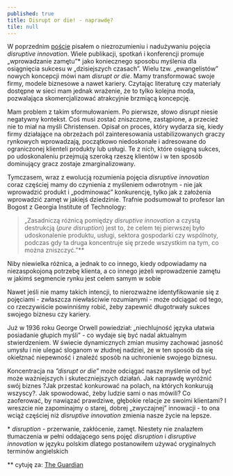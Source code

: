 ```yaml
---
published: true
title: Disrupt or die! - naprawdę?
tile: null
---
```


W poprzednim [poście](http://michalkazmierski.com/Disruptive-innovation-nazywajmy-rzeczy-po-imieniu/)  pisałem o niezrozumieniu i nadużywaniu pojęcia *disruptive innovation*. Wiele publikacji, spotkań i konferencji promuje „wprowadzanie zamętu”\* jako koniecznego sposobu myślenia dla osiągnięcia sukcesu w „dzisiejszych czasach”. 
Wielu tzw. „ewangelistów” nowych koncepcji mówi nam *disrupt or die*. Mamy transformować swoje firmy, modele biznesowe a nawet kariery.
Czytając literaturę czy materiały dostępne w sieci mam jednak wrażenie, że to tylko kolejna moda, pozwalająca skomercjalizować atrakcyjnie brzmiącą koncepcję.

Mam problem z takim sformułowaniem. Po pierwsze, słowo *disrupt* niesie negatywny kontekst. Coś musi zostać zniszczone, zastąpione, a przecież nie to miał na myśli Christensen. Opisał on proces, który wydarza się, kiedy firmy działające na obrzeżach pól zainteresowania ustabilizowanych graczy rynkowych wprowadzają, początkowo niedoskonałe i adresowane do ograniczonej klienteli produkty lub usługi. Te z nich, które osiągną sukces, po udoskonaleniu przejmują szeroką rzeszę klientów i w ten sposób dominujący gracz zostaje zmarginalizowany.

Tymczasem, wraz z ewolucją rozumienia pojęcia *disruptive innovation* coraz częściej mamy do czynienia z myśleniem odwrotnym - nie jak wprowadzić produkt i „podminować” konkurencję, tylko jak z założenia wprowadzić zamęt w jakiejś dziedzinie. 
Trafnie podsumował to profesor Ian Bogost z Georgia Institute of Technology:

>„Zasadniczą różnicą pomiędzy *disruptive innovation* a czystą destrukcją (*pure disruption*) jest to, że celem tej pierwszej było udoskonalenie produktu, usługi, sektora gospodarki czy wspólnoty, podczas gdy ta druga koncentruje się przede wszystkim na tym, co można zniszczyć.”\*\*

Niby niewielka różnica, a jednak to co innego, kiedy odpowiadamy na  niezaspokojoną potrzebę klienta, a co innego jeżeli wprowadzenie zamętu w jakimś segmencie rynku jest celem samym w sobie 

Nawet jeśli nie mamy takich intencji, to nierozważne identyfikowanie się z pojęciami - zwłaszcza niewłaściwie rozumianymi - może odciągać od tego, co rzeczywiście powinniśmy robić, żeby zapewnić długotrwały sukces swojego biznesu czy kariery.

Już w 1936 roku George Orwell powiedział: „niechlujność języka ułatwia posiadanie głupich myśli” - co wydaje się być nadal aktualnym stwierdzeniem.
W świecie dynamicznych zmian musimy zachować jasność umysłu i nie ulegać sloganom w złudnej nadziei, że w ten sposób da się okiełznać niepewność i znaleźć sposób na uchronienie swojego biznesu.

Koncentracja na *”disrupt or die”* może odciągać nasze myślenie od być może ważniejszych i skuteczniejszych działań.  Jak naprawdę wyróżnić swój biznes ?Jak przestać konkurować na polach, na których konkurują wszyscy?. Jak spowodować, żeby ludzie sami o nas mówili? Co zaoferować, by nawiązać prawdziwe, głębokie relacje ze swoimi klientami? 
I wreszcie nie zapominajmy o starej, dobrej „zwyczajnej” innowacji - to ona wciąż częściej niż *disruptive innovation* zmienia nasze życie na lepsze.


\* *disruption* - przerwanie, zakłócenie, zamęt. Niestety nie znalazłem tłumaczenia w pełni oddającego sens pojęć *disruption* i *disruptive innovation* w języku polskim dlatego postanowiłem używać oryginalnych terminów angielskich

\*\*  cytuję za: [The Guardian](https://www.theguardian.com/technology/2016/jan/11/disruption-silicon-valleys-buzzword)
